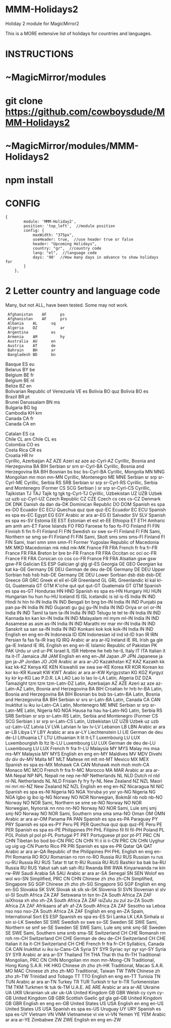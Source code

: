 # MMM-Holidays2
Holiday 2 module for MagicMirror2

This is a MORE extensive list of holidays for countries and languages.

# INSTRUCTIONS
   
# ~MagicMirror/modules
# git clone https://github.com/cowboysdude/MMM-Holidays2
  
# ~MagicMirror/modules/MMM-Holidays2
# npm install
  
  
# CONFIG

    {
            module: 'MMM-Holiday2',
            position: 'top_left',  //module position
            config: {
            	maxWidth: "375px",
                useHeader: true,  //use header true or false
                header: "Upcoming Holidays",
                country: "gr",  //country code
                lang: "el",  //language code
                days: '90'  //How many days in advance to show holidays for
            }
        },



 # 2 Letter country and language code
   Many, but not ALL, have been tested.  Some may not work.
 
     Afghanistan	AF		ps
     Afghanistan	AF		prs	
     Albania	AL		sq	
     Algeria	DZ			ar	
     Argentina			es	
     Armenia	AM			hy	
     Australia	AU		en	
     Austria	AT		de	
     Bahrain	BH		ar	
     Bangladesh	BD		bn	
Basque	ES		eu	
Belarus	BY		be	
Belgium	BE		fr	
Belgium	BE		nl	
Belize	BZ		en	
Bolivarian Republic of Venezuela	VE		es
Bolivia	BO		quz	
Bolivia	BO		es	
Brazil	BR		pt	
Brunei Darussalam	BN		ms	
Bulgaria	BG		bg	
Cambodia	KH		km	
Canada	CA		fr	
Canada	CA		en	

Catalan	ES		ca	
Chile	CL		arn	
Chile	CL		es	
Colombia	CO		es	
Costa Rica	CR		es	
Croatia	HR		hr	
Cyrillic, Azerbaijan	AZ	AZE	Azeri	az	aze	az-Cyrl-AZ
Cyrillic, Bosnia and Herzegovina	BA	BIH	Serbian	sr	srn	sr-Cyrl-BA
Cyrillic, Bosnia and Herzegovina	BA	BIH	Bosnian	bs	bsc	bs-Cyrl-BA
Cyrillic, Mongolia	MN	MNG	Mongolian	mn	mon	mn-MN
Cyrillic, Montenegro	ME	MNE	Serbian	sr	srp	sr-Cyrl-ME
Cyrillic, Serbia	RS	SRB	Serbian	sr	srp	sr-Cyrl-RS
Cyrillic, Serbia and Montenegro (Former	CS	SCG	Serbian )	sr	srp	sr-Cyrl-CS
Cyrillic, Tajikistan	TJ	TAJ	Tajik	tg	tgk	tg-Cyrl-TJ
Cyrillic, Uzbekistan	UZ	UZB	Uzbek	uz	uzb	uz-Cyrl-UZ
Czech Republic	CZ	CZE	Czech	cs	ces	cs-CZ
Denmark	DK	DNK	Danish	da	dan	da-DK
Dominican Republic	DO	DOM	Spanish	es	spa	es-DO
Ecuador	EC	ECU	Quechua	quz	que	quz-EC
Ecuador	EC	ECU	Spanish	es	spa	es-EC
Egypt	EG	EGY	Arabic	ar	ara	ar-EG
El Salvador	SV	SLV	Spanish	es	spa	es-SV
Estonia	EE	EST	Estonian	et	est	et-EE
Ethiopia	ET	ETH	Amharic	am	amh	am-ET
Faroe Islands	FO	FRO	Faroese	fo	fao	fo-FO
Finland	FI	FIN	Finnish	fi	fin	fi-FI
Finland	FI	FIN	Swedish	sv	swe	sv-FI
Finland	FI	FIN	Sami, Northern	se	smg	se-FI
Finland	FI	FIN	Sami, Skolt	sms	sms	sms-FI
Finland	FI	FIN	Sami, Inari	smn	smn	smn-FI
Former Yugoslav Republic of Macedonia	MK	MKD	Macedonian	mk	mkd	mk-MK
France	FR	FRA	French	fr	fra	fr-FR
France	FR	FRA	Breton	br	bre	br-FR
France	FR	FRA	Occitan	oc	oci	oc-FR
France	FR	FRA	Corsican	co	cos	co-FR
France	FR	FRA	Alsatian	gsw	gsw	gsw-FR
Galician	ES	ESP	Galician	gl	glg	gl-ES
Georgia	GE	GEO	Georgian	ka	kat	ka-GE
Germany	DE	DEU	German	de	deu	de-DE
Germany	DE	DEU	Upper Sorbian	hsb	hsb	hsb-DE
Germany	DE	DEU	Lower Sorbian	dsb	dsb	dsb-DE
Greece	GR	GRC	Greek	el	ell	el-GR
Greenland	GL	GRL	Greenlandic	kl	kal	kl-GL
Guatemala	GT	GTM	K'iche	qut	qut	qut-GT
Guatemala	GT	GTM	Spanish	es	spa	es-GT
Honduras	HN	HND	Spanish	es	spa	es-HN
Hungary	HU	HUN	Hungarian	hu	hun	hu-HU
Iceland	IS	ISL	Icelandic	is	isl	is-IS
India	IN	IND	Hindi	hi	hin	hi-IN
India	IN	IND	Bengali	bn	bng	bn-IN
India	IN	IND	Punjabi	pa	pan	pa-IN
India	IN	IND	Gujarati	gu	guj	gu-IN
India	IN	IND	Oriya	or	ori	or-IN
India	IN	IND	Tamil	ta	tam	ta-IN
India	IN	IND	Telugu	te	tel	te-IN
India	IN	IND	Kannada	kn	kan	kn-IN
India	IN	IND	Malayalam	ml	mym	ml-IN
India	IN	IND	Assamese	as	asm	as-IN
India	IN	IND	Marathi	mr	mar	mr-IN
India	IN	IND	Sanskrit	sa	san	sa-IN
India	IN	IND	Konkani	kok	kok	kok-IN
India	IN	IND	English	en	eng	en-IN
Indonesia	ID	IDN	Indonesian	id	ind	id-ID
Iran	IR	IRN	Persian	fa	fas	fa-IR
Iraq	IQ	IRQ	Arabic	ar	ara	ar-IQ
Ireland	IE	IRL	Irish	ga	gle	ga-IE
Ireland	IE	IRL	English	en	eng	en-IE
Islamic Republic of Pakistan	PK	PAK	Urdu	ur	urd	ur-PK
Israel	IL	ISR	Hebrew	he	heb	he-IL
Italy	IT	ITA	Italian	it	ita	it-IT
Jamaica	JM	JAM	English	en	eng	en-JM
Japan	JP	JPN	Japanese	ja	jpn	ja-JP
Jordan	JO	JOR	Arabic	ar	ara	ar-JO
Kazakhstan	KZ	KAZ	Kazakh	kk	kaz	kk-KZ
Kenya	KE	KEN	Kiswahili	sw	swa	sw-KE
Korea	KR	KOR	Korean	ko	kor	ko-KR
Kuwait	KW	KWT	Arabic	ar	ara	ar-KW
Kyrgyzstan	KG	KGZ	Kyrgyz	ky	kir	ky-KG
Lao P.D.R.	LA	LAO	Lao	lo	lao	lo-LA
Latin, Algeria	DZ	DZA	Tamazight	tzm	tzm	tzm-Latn-DZ
Latin, Azerbaijan	AZ	AZE	Azeri	az	aze	az-Latn-AZ
Latin, Bosnia and Herzegovina	BA	BIH	Croatian	hr	hrb	hr-BA
Latin, Bosnia and Herzegovina	BA	BIH	Bosnian	bs	bsb	bs-Latn-BA
Latin, Bosnia and Herzegovina	BA	BIH	Serbian	sr	srs	sr-Latn-BA
Latin, Canada	CA	CAN	Inuktitut	iu	iku	iu-Latn-CA
Latin, Montenegro	ME	MNE	Serbian	sr	srp	sr-Latn-ME
Latin, Nigeria	NG	NGA	Hausa	ha	hau	ha-Latn-NG
Latin, Serbia	RS	SRB	Serbian	sr	srp	sr-Latn-RS
Latin, Serbia and Montenegro (Former	CS	SCG	Serbian )	sr	srp	sr-Latn-CS
Latin, Uzbekistan	UZ	UZB	Uzbek	uz	uzb	uz-Latn-UZ
Latvia	LV	LVA	Latvian	lv	lav	lv-LV
Lebanon	LB	LBN	Arabic	ar	ara	ar-LB
Libya	LY	LBY	Arabic	ar	ara	ar-LY
Liechtenstein	LI	LIE	German	de	deu	de-LI
Lithuania	LT	LTU	Lithuanian	lt	lit	lt-LT
Luxembourg	LU	LUX	Luxembourgish	lb	ltz	lb-LU
Luxembourg	LU	LUX	German	de	deu	de-LU
Luxembourg	LU	LUX	French	fr	fra	fr-LU
Malaysia	MY	MYS	Malay	ms	msa	ms-MY
Malaysia	MY	MYS	English	en	eng	en-MY
Maldives	MV	MDV	Divehi	dv	div	dv-MV
Malta	MT	MLT	Maltese	mt	mlt	mt-MT
Mexico	MX	MEX	Spanish	es	spa	es-MX
Mohawk	CA	CAN	Mohawk	moh	moh	moh-CA
Monaco	MC	MCO	French	fr	fra	fr-MC
Morocco	MA	MAR	Arabic	ar	ara	ar-MA
Nepal	NP	NPL	Nepali	ne	nep	ne-NP
Netherlands	NL	NLD	Dutch	nl	nld	nl-NL
Netherlands	NL	NLD	Frisian	fy	fry	fy-NL
New Zealand	NZ	NZL	Maori	mi	mri	mi-NZ
New Zealand	NZ	NZL	English	en	eng	en-NZ
Nicaragua	NI	NIC	Spanish	es	spa	es-NI
Nigeria	NG	NGA	Yoruba	yo	yor	yo-NG
Nigeria	NG	NGA	Igbo	ig	ibo	ig-NG
Norway	NO	NOR	Norwegian, Bokmål	nb	nob	nb-NO
Norway	NO	NOR	Sami, Northern	se	sme	se-NO
Norway	NO	NOR	Norwegian, Nynorsk	nn	nno	nn-NO
Norway	NO	NOR	Sami, Lule	smj	smj	smj-NO
Norway	NO	NOR	Sami, Southern	sma	sma	sma-NO
Oman	OM	OMN	Arabic	ar	ara	ar-OM
Panama	PA	PAN	Spanish	es	spa	es-PA
Paraguay	PY	PRY	Spanish	es	spa	es-PY
Peru	PE	PER	Quechua	quz	qup	quz-PE
Peru	PE	PER	Spanish	es	spa	es-PE
Philippines	PH	PHL	Filipino	fil	fil	fil-PH
Poland	PL	POL	Polish	pl	pol	pl-PL
Portugal	PT	PRT	Portuguese	pt	por	pt-PT
PRC	CN	CHN	Tibetan	bo	bod	bo-CN
PRC	CN	CHN	Yi	ii	iii	ii-CN
PRC	CN	CHN	Uyghur	ug	uig	ug-CN
Puerto Rico	PR	PRI	Spanish	es	spa	es-PR
Qatar	QA	QAT	Arabic	ar	ara	ar-QA
Republic of the Philippines	PH	PHL	English	en	eng	en-PH
Romania	RO	ROU	Romanian	ro	ron	ro-RO
Russia	RU	RUS	Russian	ru	rus	ru-RU
Russia	RU	RUS	Tatar	tt	tat	tt-RU
Russia	RU	RUS	Bashkir	ba	bak	ba-RU
Russia	RU	RUS	Yakut	sah	sah	sah-RU
Rwanda	RW	RWA	Kinyarwanda	rw	kin	rw-RW
Saudi Arabia	SA	SAU	Arabic	ar	ara	ar-SA
Senegal	SN	SEN	Wolof	wo	wol	wo-SN
Simplified, PRC	CN	CHN	Chinese	zh	zho	zh-CN
Simplified, Singapore	SG	SGP	Chinese	zh	zho	zh-SG
Singapore	SG	SGP	English	en	eng	en-SG
Slovakia	SK	SVK	Slovak	sk	slk	sk-SK
Slovenia	SI	SVN	Slovenian	sl	slv	sl-SI
South Africa	ZA	ZAF	Setswana	tn	tsn	tn-ZA
South Africa	ZA	ZAF	isiXhosa	xh	xho	xh-ZA
South Africa	ZA	ZAF	isiZulu	zu	zul	zu-ZA
South Africa	ZA	ZAF	Afrikaans	af	afr	af-ZA
South Africa	ZA	ZAF	Sesotho sa Leboa	nso	nso	nso-ZA
South Africa	ZA	ZAF	English	en	eng	en-ZA
Spain, International Sort	ES	ESP	Spanish	es	spa	es-ES
Sri Lanka	LK	LKA	Sinhala	si	sin	si-LK
Sweden	SE	SWE	Swedish	sv	swe	sv-SE
Sweden	SE	SWE	Sami, Northern	se	smf	se-SE
Sweden	SE	SWE	Sami, Lule	smj	smk	smj-SE
Sweden	SE	SWE	Sami, Southern	sma	smb	sma-SE
Switzerland	CH	CHE	Romansh	rm	roh	rm-CH
Switzerland	CH	CHE	German	de	deu	de-CH
Switzerland	CH	CHE	Italian	it	ita	it-CH
Switzerland	CH	CHE	French	fr	fra	fr-CH
Syllabics, Canada	CA	CAN	Inuktitut	iu	iku	iu-Cans-CA
Syria	SY	SYR	Syriac	syr	syr	syr-SY
Syria	SY	SYR	Arabic	ar	ara	ar-SY
Thailand	TH	THA	Thai	th	tha	th-TH
Traditional Mongolian, PRC	CN	CHN	Mongolian	mn	mon	mn-Mong-CN
Traditional, Hong Kong S.A.R.	HK	HKG	Chinese	zh	zho	zh-HK
Traditional, Macao S.A.R.	MO	MAC	Chinese	zh	zho	zh-MO
Traditional, Taiwan	TW	TWN	Chinese	zh	zho	zh-TW
Trinidad and Tobago	TT	TTO	English	en	eng	en-TT
Tunisia	TN	TUN	Arabic	ar	ara	ar-TN
Turkey	TR	TUR	Turkish	tr	tur	tr-TR
Turkmenistan	TM	TKM	Turkmen	tk	tuk	tk-TM
U.A.E.	AE	ARE	Arabic	ar	ara	ar-AE
Ukraine	UA	UKR	Ukrainian	uk	ukr	uk-UA
United Kingdom	GB	GBR	Welsh	cy	cym	cy-GB
United Kingdom	GB	GBR	Scottish Gaelic	gd	gla	gd-GB
United Kingdom	GB	GBR	English	en	eng	en-GB
United States	US	USA	English	en	eng	en-US
United States	US	USA	Spanish	es	spa	es-US
Uruguay	UY	URY	Spanish	es	spa	es-UY
Vietnam	VN	VNM	Vietnamese	vi	vie	vi-VN
Yemen	YE	YEM	Arabic	ar	ara	ar-YE
Zimbabwe	ZW	ZWE	English	en	eng	en-ZW
